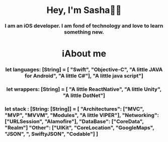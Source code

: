 <h1 align="center">Hey, I'm Sasha👨‍💻</a> 
<h3 align="center">I am an iOS developer. I am fond of technology and love to learn something new.</h3>

<h1 align="center">ℹ️About me</a>
<h3 align="center">let languages: [String] = [
  "Swift",
  "Objective-C",
  "A little JAVA for Android",
  "A little C#"],
  "A little java script"]</h3>
<h3 align="center"> let wrappers: [String] = [
  "A little ReactNative",
  "A little Unity",
  "A little DotNet"]</h3>
  
  <h3 align="left">let stack : [String: [String]] = [
  "Architectures": ["MVC", "MVP", "MVVM", "Modules", "A little VIPER"],
  "Networking": ["URLSession", "Alamofire"],
  "DataBase": ["CoreData", "Realm"]
  "Other": ["UIKit", "CoreLocation", "GoogleMaps", "JSON", ", SwiftyJSON", "Codable"]
  ]</h3>
  
<!--
**dorofeeevs/dorofeeevs** is a ✨ _special_ ✨ repository because its `README.md` (this file) appears on your GitHub profile.

Here are some ideas to get you started:

- 🔭 I’m currently working on ...
- 🌱 I’m currently learning ...
- 👯 I’m looking to collaborate on ...
- 🤔 I’m looking for help with ...
- 💬 Ask me about ...
- 📫 How to reach me: ...
- 😄 Pronouns: ...
- ⚡ Fun fact: ...
-->
